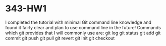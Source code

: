 # 343-HW1
I completed the tutorial with minimal Git command line knowledge and found it fairly clear and plan to use command line in the future!
Commands which git provides that I will commonly use are:
git log
git status
git add
git commit
git push
git pull
git revert
git init
git checkout
